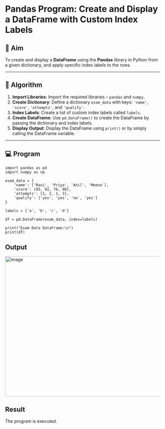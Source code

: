 # Pandas Program: Create and Display a DataFrame with Custom Index Labels

## 🎯 Aim

To create and display a **DataFrame** using the **Pandas** library in Python from a given dictionary, and apply specific index labels to the rows.

---

## 🧠 Algorithm

1. **Import Libraries**: Import the required libraries – `pandas` and `numpy`.
2. **Create Dictionary**: Define a dictionary `exam_data` with keys: `'name'`, `'score'`, `'attempts'`, and `'qualify'`.
3. **Index Labels**: Create a list of custom index labels called `labels`.
4. **Create DataFrame**: Use `pd.DataFrame()` to create the DataFrame by passing the dictionary and index labels.
5. **Display Output**: Display the DataFrame using `print()` or by simply calling the DataFrame variable.

---

## 💻 Program
```
import pandas as pd
import numpy as np

exam_data = {
    'name': ['Ravi', 'Priya', 'Anil', 'Meena'],
    'score': [85, 92, 76, 88],
    'attempts': [1, 2, 1, 3],
    'qualify': ['yes', 'yes', 'no', 'yes']
}

labels = ['a', 'b', 'c', 'd']

df = pd.DataFrame(exam_data, index=labels)

print("Exam Data DataFrame:\n")
print(df)
```

## Output
<img width="1130" height="457" alt="image" src="https://github.com/user-attachments/assets/68a7d0cb-11f2-417f-8b82-5596d1af35c6" />


## Result
The program is executed.

